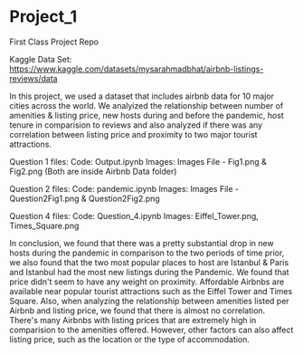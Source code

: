 # Project_1
First Class Project Repo

Kaggle Data Set: https://www.kaggle.com/datasets/mysarahmadbhat/airbnb-listings-reviews/data

In this project, we used a dataset that includes airbnb data for 10 major cities across the world. We analyized the relationship between number of amenities & listing price, new hosts during and before the pandemic, host tenure in comparision to reviews and also analyzed if there was any correlation between listing price and proximity to two major tourist attractions.

Question 1 files:
Code: Output.ipynb
Images: Images File - Fig1.png & Fig2.png (Both are inside Airbnb Data folder)

Question 2 files:
Code: pandemic.ipynb
Images: Images File - Question2Fig1.png & Question2Fig2.png

Question 4 files:
Code: Question_4.ipynb
Images: Eiffel_Tower.png, Times_Square.png

In conclusion, we found that there was a pretty substantial drop in new hosts during the pandemic in comparison to the two periods of time prior, we also found that the two most popular places to host are Istanbul & Paris and Istanbul had the most new listings during the Pandemic.  We found that price didn't seem to have any weight on proximity. Affordable Airbnbs are available near popular tourist attractions such as the Eiffel Tower and Times Square. Also, when analyzing the relationship between amenities listed per Airbnb and listing price, we found that there is almost no correlation. There's many Airbnbs with listing prices that are extremely high in comparision to the amenities offered. However, other factors can also affect listing price, such as the location or the type of accommodation. 


